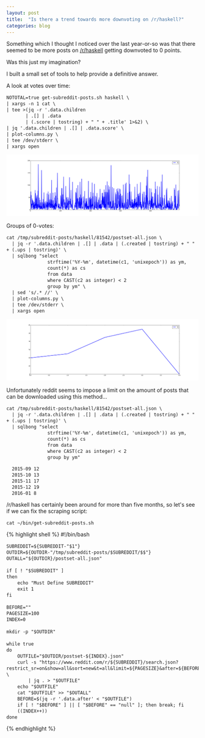 ```yaml
---
layout: post
title:  "Is there a trend towards more downvoting on /r/haskell?"
categories: blog
---
```


Something which I thought I noticed over the last year-or-so was that there
seemed to be more posts on [/r/haskell](http://www.reddit.com/r/haskell)
getting downvoted to 0 points.

Was this just my imagination?

I built a small set of tools to help provide a definitive answer.

<!--more-->

A look at votes over time:

	NOTOTAL=true get-subreddit-posts.sh haskell \
	| xargs -n 1 cat \
	| tee >(jq -r '.data.children
	       | .[] | .data
	       | (.score | tostring) + " " + .title' 1>&2) \
	| jq '.data.children | .[] | .data.score' \
	| plot-columns.py \
	| tee /dev/stderr \
	| xargs open

<img src="/images/haskell-downvoting/haskell_votes_per_post_over_time.png" class="fit image" />

Groups of 0-votes:

	cat /tmp/subreddit-posts/haskell/81542/postset-all.json \
	  | jq -r '.data.children | .[] | .data | (.created | tostring) + " " + (.ups | tostring)' \
	  | sqlbong "select
	               strftime('%Y-%m', datetime(c1, 'unixepoch')) as ym,
	               count(*) as cs
	               from data
	               where CAST(c2 as integer) < 2
	               group by ym" \
	  | sed 's/.* //' \
	  | plot-columns.py \
	  | tee /dev/stderr \
	  | xargs open

<img src="/images/haskell-downvoting/low-votes-by-month.png" class="fit image" />

Unfortunately reddit seems to impose a limit on the amount of posts that can be
downloaded using this method...

	cat /tmp/subreddit-posts/haskell/81542/postset-all.json \
	  | jq -r '.data.children | .[] | .data | (.created | tostring) + " " + (.ups | tostring)' \
	  | sqlbong "select
	               strftime('%Y-%m', datetime(c1, 'unixepoch')) as ym,
	               count(*) as cs
	               from data
	               where CAST(c2 as integer) < 2
	               group by ym"

<!-- -->

	  2015-09 12
	  2015-10 13
	  2015-11 17
	  2015-12 19
	  2016-01 8

/r/haskell has certainly been around for more than five months, so let's see if we
can fix the scraping script:

	cat ~/bin/get-subreddit-posts.sh

{% highlight shell %}
	#!/bin/bash
	
	SUBREDDIT=${SUBREDDIT-"$1"}
	OUTDIR=${OUTDIR-"/tmp/subreddit-posts/$SUBREDDIT/$$"}
	OUTALL="${OUTDIR}/postset-all.json"
	
	if [ ! "$SUBREDDIT" ]
	then
		echo "Must Define SUBREDDIT"
		exit 1
	fi
	
	BEFORE=""
	PAGESIZE=100
	INDEX=0
	
	mkdir -p "$OUTDIR"
	
	while true
	do
		OUTFILE="$OUTDIR/postset-${INDEX}.json"
		curl -s "https://www.reddit.com/r/${SUBREDDIT}/search.json?restrict_sr=on&show=all&sort=new&t=all&limit=${PAGESIZE}&after=${BEFORE}" \
			| jq . > "$OUTFILE"
		echo "$OUTFILE"
		cat "$OUTFILE" >> "$OUTALL"
		BEFORE=$(jq -r '.data.after' < "$OUTFILE")
		if [ ! "$BEFORE" ] || [ "$BEFORE" == "null" ]; then break; fi
		((INDEX++))
	done
{% endhighlight %}
